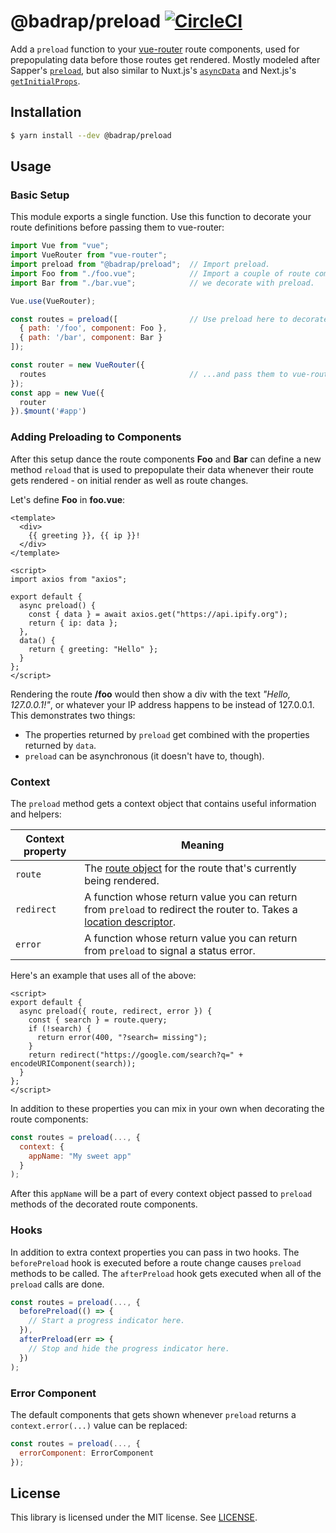 # @badrap/preload [![CircleCI](https://circleci.com/gh/badrap/preload.svg?style=shield)](https://circleci.com/gh/badrap/preload)

Add a `preload` function to your [vue-router](https://router.vuejs.org/) route components, used for prepopulating data before those routes get rendered. Mostly modeled after Sapper's [`preload`](https://sapper.svelte.technology/guide#preloading), but also similar to Nuxt.js's [`asyncData`](https://nuxtjs.org/guide/async-data) and Next.js's [`getInitialProps`](https://nextjs.org/docs/#fetching-data-and-component-lifecycle).

## Installation

```sh
$ yarn install --dev @badrap/preload
```

## Usage

### Basic Setup

This module exports a single function. Use this function to decorate your route definitions before passing them to vue-router:

```js
import Vue from "vue";
import VueRouter from "vue-router";
import preload from "@badrap/preload";  // Import preload.
import Foo from "./foo.vue";            // Import a couple of route components which
import Bar from "./bar.vue";            // we decorate with preload.

Vue.use(VueRouter);

const routes = preload([                // Use preload here to decorate the route components...
  { path: '/foo', component: Foo },
  { path: '/bar', component: Bar }
]);

const router = new VueRouter({ 
  routes                                // ...and pass them to vue-router.
});
const app = new Vue({ 
  router
}).$mount('#app')
```

### Adding Preloading to Components

After this setup dance the route components **Foo** and **Bar** can define a new method `reload` that is used to prepopulate their data whenever their route gets rendered - on initial render as well as route changes.

Let's define **Foo** in **foo.vue**:

```vue
<template>
  <div>
    {{ greeting }}, {{ ip }}!
  </div>
</template>

<script>
import axios from "axios";

export default {
  async preload() {
    const { data } = await axios.get("https://api.ipify.org");
    return { ip: data };
  },
  data() {
    return { greeting: "Hello" };
  }
};
</script>
```

Rendering the route **/foo** would then show a div with the text *"Hello, 127.0.0.1!"*, or whatever your IP address happens to be instead of 127.0.0.1. This demonstrates two things:
 * The properties returned by `preload` get combined with the properties returned by `data`.
 * `preload` can be asynchronous (it doesn't have to, though).

### Context

The `preload` method gets a context object that contains useful information and helpers:

| Context property  | Meaning |
| ----------------- | ------- |
| `route`             | The [route object](https://router.vuejs.org/api/#the-route-object) for the route that's currently being rendered. |
| `redirect`          | A function whose return value you can return from `preload` to redirect the router to. Takes a [location descriptor](https://router.vuejs.org/guide/essentials/navigation.html#router-push-location-oncomplete-onabort). |
| `error`             | A function whose return value you can return from `preload` to signal a status error. |

Here's an example that uses all of the above:

```vue
<script>
export default {
  async preload({ route, redirect, error }) {
    const { search } = route.query;
    if (!search) {
      return error(400, "?search= missing");
    }
    return redirect("https://google.com/search?q=" + encodeURIComponent(search));
  }
};
</script>
```

In addition to these properties you can mix in your own when decorating the route components:

```js
const routes = preload(..., {
  context: {
    appName: "My sweet app"
  }
);
```

After this `appName` will be a part of every context object passed to `preload` methods of the decorated route components.

### Hooks

In addition to extra context properties you can pass in two hooks. The `beforePreload` hook is executed before a route change causes `preload` methods to be called. The `afterPreload` hook gets executed when all of the `preload` calls are done.

```js
const routes = preload(..., {
  beforePreload(() => {
    // Start a progress indicator here.
  }),
  afterPreload(err => {
    // Stop and hide the progress indicator here.
  })
);
```

### Error Component

The default components that gets shown whenever `preload` returns a `context.error(...)` value can be replaced:

```js
const routes = preload(..., {
  errorComponent: ErrorComponent
});
```

## License

This library is licensed under the MIT license. See [LICENSE](./LICENSE).
